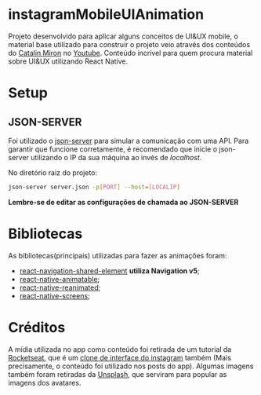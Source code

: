 # instagramMobileUIAnimation
Projeto desenvolvido para aplicar alguns conceitos de UI&UX mobile, o material base utilizado para construir o projeto veio através dos conteúdos do [Catalin Miron](https://github.com/catalinmiron) no [Youtube](https://www.youtube.com/channel/UCTcH04SRuyedaSuuQVeAcdg). Conteúdo incrível para quem procura material sobre UI&UX utilizando React Native.

# Setup

## JSON-SERVER

Foi utilizado o [json-server](https://github.com/typicode/json-server) para simular a comunicação com uma API. Para garantir que funcione corretamente, é recomendado que inicie o json-server utilizando o IP da sua máquina ao invés de *localhost*.

No diretório raiz do projeto:
```bash
json-server server.json -p[PORT] --host=[LOCALIP]
```
**Lembre-se de editar as configurações de chamada ao JSON-SERVER**

# Bibliotecas
As bibliotecas(principais) utilizadas para fazer as animações foram:
* [react-navigation-shared-element](https://github.com/IjzerenHein/react-navigation-shared-element/tree/navigation-v5) **utiliza Navigation v5**;
* [react-native-animatable](https://github.com/oblador/react-native-animatable);
* [react-native-reanimated](https://github.com/software-mansion/react-native-reanimated);
* [react-native-screens](https://github.com/software-mansion/react-native-screens);

# Créditos
A mídia utilizada no app como conteúdo foi retirada de um tutorial da [Rocketseat](https://www.youtube.com/channel/UCSfwM5u0Kce6Cce8_S72olg), que é um [clone de interface do instagram](https://www.youtube.com/watch?v=2nXsLpUCO20&ab_channel=Rocketseat) também (Mais precisamente, o conteúdo foi utilizado nos posts do app).
Algumas imagens também foram retiradas da [Unsplash](https://unsplash.com/), que serviram para popular as imagens dos avatares.

